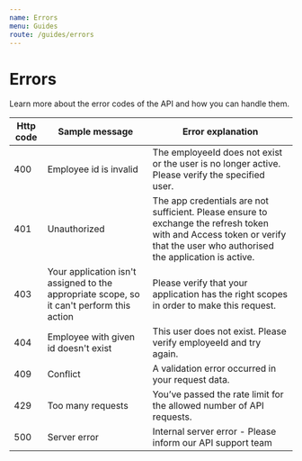 ```yaml
---
name: Errors
menu: Guides
route: /guides/errors
---
```


# Errors

Learn more about the error codes of the API and how you can handle them. 


|Http code	|Sample message	|Error explanation	|
|---	|---	|---	|
|400	|Employee id is invalid	|The employeeId does not exist or the user is no longer active. Please verify the specified user.	|
|401	|Unauthorized	|The app credentials are not sufficient. Please ensure to exchange the refresh token with and Access token or verify that the user who authorised the application is active.	|
|403	|Your application isn't assigned to the appropriate scope, so it can't perform this action	|Please verify that your application has the right scopes in order to make this request.	|
|404	|Employee with given id doesn't exist	|This user does not exist. Please verify employeeId and try again.	|
|409	|Conflict	|A validation error occurred in your request data.	|
|429	|Too many requests	|You’ve passed the rate limit for the allowed number of API requests.	|
|500	|Server error	|Internal server error - Please inform our API support team	|










